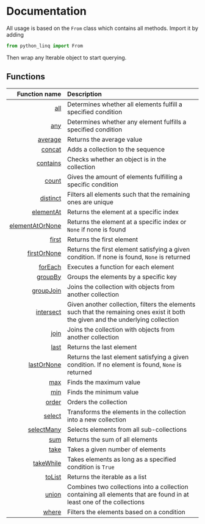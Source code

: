 Documentation
=============

All usage is based on the `From` class which contains all methods. Import it by adding
``` python
from python_linq import From
```

Then wrap any Iterable object to start querying.

Functions
---------

| Function name | Description |
| -: | :- |
| [all](docs/all.md) | Determines whether all elements fulfill a specified condition |
| [any](docs/any.md) | Determines whether any element fulfills a specified condition |
| [average](docs/average.md) | Returns the average value |
| [concat](docs/concat.md) | Adds a collection to the sequence |
| [contains](docs/contains.md) | Checks whether an object is in the collection |
| [count](docs/count.md) | Gives the amount of elements fulfilling a specific condition |
| [distinct](docs/distinct.md) | Filters all elements such that the remaining ones are unique |
| [elementAt](docs/elementat.md) | Returns the element at a specific index |
| [elementAtOrNone](docs/elementatornone.md) | Returns the element at a specific index or `None` if none is found |
| [first](docs/first.md) | Returns the first element |
| [firstOrNone](docs/firstornone.md) | Returns the first element satisfying a given condition. If none is found, `None` is returned |
| [forEach](docs/foreach.md) | Executes a function for each element |
| [groupBy](docs/groupby.md) | Groups the elements by a specific key |
| [groupJoin](docs/groupjoin.md) | Joins the collection with objects from another collection |
| [intersect](docs/intersect.md) | Given another collection, filters the elements such that the remaining ones exist it both the given and the underlying collection |
| [join](docs/join.md) | Joins the collection with objects from another collection |
| [last](docs/lastornone.md) | Returns the last element |
| [lastOrNone](docs/lastornone.md) | Returns the last element satisfying a given condition. If no element is found, `None` is returned |
| [max](docs/max.md) | Finds the maximum value |
| [min](docs/min.md) | Finds the minimum value |
| [order](docs/order.md) | Orders the collection |
| [select](docs/select.md) | Transforms the elements in the collection into a new collection |
| [selectMany](doct/selectMany.md) | Selects elements from all sub-collections |
| [sum](docs/sum.md) | Returns the sum of all elements |
| [take](docs/take.md) | Takes a given number of elements |
| [takeWhile](docs/takewhile.md) | Takes elements as long as a specified condition is `True` |
| [toList](docs/tolist.md) | Returns the iterable as a list |
| [union](docs/union.md) | Combines two collections into a collection containing all elements that are found in at least one of the collections |
| [where](docs/where.md) | Filters the elements based on a condition |